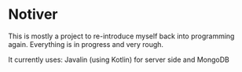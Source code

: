# Notiver

This is mostly a project to re-introduce myself back into programming again. Everything is in progress and very rough.

It currently uses: Javalin (using Kotlin) for server side and MongoDB 
